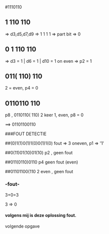 #1110110

##  1 110 110   

=> d3,d5,d7,d9
=> 1   1    1    1 =>
part bit =>  0

## 0 1 110 110
 => d3 = 1 | d6 = 1 | d10 = 1
on even => p2 = 1

## 011( 110) 110
2 = even, p4 = 0 

## 0110110 110
p8 , 0110110( 110)
2 keer 1, even, p8 = 0 

==>
01101100110

###FOUT DETECTIE

##(0)1(1)0(1)1(0)0(1)1(0)
fout => 3 oneven, p1 => '1'

##0(11)01(10)01(10)
p2 , geen fout

##011(0110)0110
p4 geen fout (even)

##01101100(110
2 even , geen fout 


### -fout-
3+0=3 

3 => 0







#### volgens mij is deze oplossing fout. 





volgende opgave 
